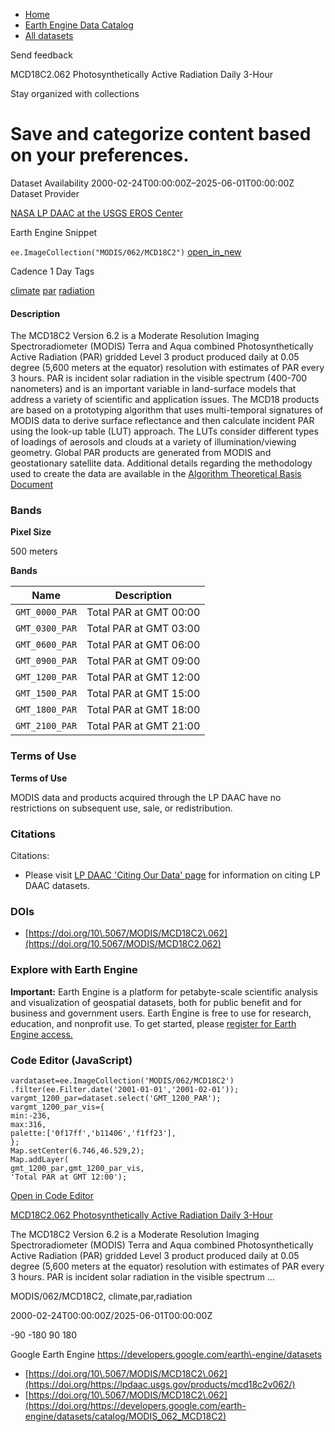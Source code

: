 



* [Home](https://developers.google.com/)
* [Earth Engine Data Catalog](https://developers.google.com/earth-engine/datasets)
* [All datasets](https://developers.google.com/earth-engine/datasets/catalog)





 
 
 Send feedback
 
 

MCD18C2\.062 Photosynthetically Active Radiation Daily 3\-Hour


 
 Stay organized with collections
 

 
 Save and categorize content based on your preferences.
================================================================================================================================================================








Dataset Availability
2000\-02\-24T00:00:00Z–2025\-06\-01T00:00:00Z
Dataset Provider


[NASA LP DAAC at the USGS EROS Center](https://lpdaac.usgs.gov/products/mcd18c2v062/)



Earth Engine Snippet


`ee.ImageCollection("MODIS/062/MCD18C2")` 
[open\_in\_new](https://code.earthengine.google.com/?scriptPath=Examples:Datasets/MODIS/MODIS_062_MCD18C2)





Cadence
1 Day
Tags


[climate](/earth-engine/datasets/tags/climate)
[par](/earth-engine/datasets/tags/par)
[radiation](/earth-engine/datasets/tags/radiation)








#### Description



The MCD18C2 Version 6\.2
is a Moderate Resolution Imaging Spectroradiometer
(MODIS) Terra and Aqua combined Photosynthetically Active Radiation (PAR)
gridded Level 3 product produced daily at 0\.05 degree (5,600 meters at the
equator) resolution with estimates of PAR every 3 hours. PAR is incident
solar radiation in the visible spectrum (400\-700 nanometers) and is an
important variable in land\-surface models that address a variety of
scientific and application issues. The MCD18 products are based on a
prototyping algorithm that uses multi\-temporal signatures of MODIS data to
derive surface reflectance and then calculate incident PAR using the look\-up
table (LUT) approach. The LUTs consider different types of loadings of
aerosols and clouds at a variety of illumination/viewing geometry. Global
PAR products are generated from MODIS and geostationary satellite data.
Additional details regarding the methodology used to create the data are
available in the
[Algorithm Theoretical Basis Document](https://lpdaac.usgs.gov/documents/106/MCD18_ATBD.pdf)





### Bands



**Pixel Size**
  
500 meters



**Bands**




| Name | Description |
| --- | --- |
| `GMT_0000_PAR` | Total PAR at GMT 00:00 |
| `GMT_0300_PAR` | Total PAR at GMT 03:00 |
| `GMT_0600_PAR` | Total PAR at GMT 06:00 |
| `GMT_0900_PAR` | Total PAR at GMT 09:00 |
| `GMT_1200_PAR` | Total PAR at GMT 12:00 |
| `GMT_1500_PAR` | Total PAR at GMT 15:00 |
| `GMT_1800_PAR` | Total PAR at GMT 18:00 |
| `GMT_2100_PAR` | Total PAR at GMT 21:00 |




### Terms of Use


**Terms of Use**


MODIS data and products acquired through the LP DAAC
have no restrictions on subsequent use, sale, or redistribution.




### Citations



Citations:
* Please visit [LP DAAC 'Citing Our Data' page](https://lpdaac.usgs.gov/citing_our_data)
for information on citing LP DAAC datasets.





### DOIs


* [https://doi.org/10\.5067/MODIS/MCD18C2\.062](https://doi.org/10.5067/MODIS/MCD18C2.062)




### Explore with Earth Engine


**Important:** 
 Earth Engine is a platform for petabyte\-scale scientific analysis and visualization of
 geospatial datasets, both for public benefit and for business and government users.
 Earth Engine is free to use for research, education, and nonprofit use. To get started, please
 [register for Earth Engine access.](https://console.cloud.google.com/earth-engine)



### Code Editor (JavaScript)



```
vardataset=ee.ImageCollection('MODIS/062/MCD18C2')
.filter(ee.Filter.date('2001-01-01','2001-02-01'));
vargmt_1200_par=dataset.select('GMT_1200_PAR');
vargmt_1200_par_vis={
min:-236,
max:316,
palette:['0f17ff','b11406','f1ff23'],
};
Map.setCenter(6.746,46.529,2);
Map.addLayer(
gmt_1200_par,gmt_1200_par_vis,
'Total PAR at GMT 12:00');
```



[Open in Code Editor](https://code.earthengine.google.com/?scriptPath=Examples:Datasets/MODIS/MODIS_062_MCD18C2)


[MCD18C2\.062 Photosynthetically Active Radiation Daily 3\-Hour](/earth-engine/datasets/catalog/MODIS_062_MCD18C2)

The MCD18C2 Version 6\.2 is a Moderate Resolution Imaging Spectroradiometer (MODIS) Terra and Aqua combined Photosynthetically Active Radiation (PAR) gridded Level 3 product produced daily at 0\.05 degree (5,600 meters at the equator) resolution with estimates of PAR every 3 hours. PAR is incident solar radiation in the visible spectrum …

 MODIS/062/MCD18C2,
 climate,par,radiation

2000\-02\-24T00:00:00Z/2025\-06\-01T00:00:00Z



 \-90 \-180 90 180
 



Google Earth Engine
https://developers.google.com/earth\-engine/datasets

* [https://doi.org/10\.5067/MODIS/MCD18C2\.062](https://doi.org/https://lpdaac.usgs.gov/products/mcd18c2v062/)
* [https://doi.org/10\.5067/MODIS/MCD18C2\.062](https://doi.org/https://developers.google.com/earth-engine/datasets/catalog/MODIS_062_MCD18C2)









